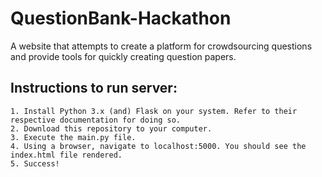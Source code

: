 # QuestionBank-Hackathon
A website that attempts to create a platform for crowdsourcing questions and provide tools for quickly creating question papers.

## Instructions to run server:
    1. Install Python 3.x (and) Flask on your system. Refer to their respective documentation for doing so.
    2. Download this repository to your computer.
    3. Execute the main.py file.
    4. Using a browser, navigate to localhost:5000. You should see the index.html file rendered.
    5. Success!
  
